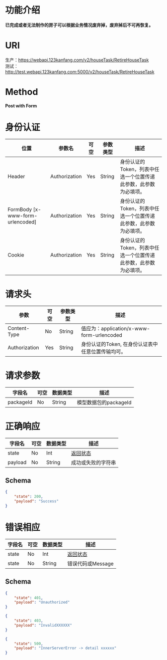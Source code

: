 # 功能介绍
**已完成或者无法制作的房子可以根据业务情况废弃掉，废弃掉后不可再恢复。**  

# URI
生产：https://webapi.123kanfang.com/v2/houseTask/RetireHouseTask  
测试：http://test.webapi.123kanfang.com:5000/v2/houseTask/RetireHouseTask


# Method
**Post with Form**


# 身份认证
| 位置| 参数名 | 可空 | 参数类型 | 描述 |
| ------ | ------ | ------ | ------ | ------ |
| Header | Authorization | Yes | String | 身份认证的Token，列表中任选一个位置传递此参数，此参数为必填项。|
| FormBody [x-www-form-urlencoded] | Authorization | Yes | String | 身份认证的Token，列表中任选一个位置传递此参数，此参数为必填项。|
| Cookie | Authorization | Yes | String | 身份认证的Token，列表中任选一个位置传递此参数，此参数为必填项。|


# 请求头
| 参数 | 可空 | 参数类型 | 描述 |
| ---- | ---- | ---- | ----|
| Content-Type | No | String | 值应为：application/x-www-form-urlencoded |
| Authorization | Yes | String | 身份认证的Token, 在身份认证表中任意位置传输均可。| 


# 请求参数
| 字段名 | 可空 | 数据类型 | 描述 |
| ---- | ---- | ---- | ----|
| packageId | No | String | 模型数据包的packageId |

# 正确响应
| 字段名 | 可空 | 数据类型 | 描述 |
| ---- | ---- | ---- | ----|
| state | No | Int | [返回状态](../Agreement/APIResponseState.md) | 
| payload | No | String | 成功或失败的字符串 |


## Schema
```json
{
    "state": 200,
    "payload": "Success"
}
```

# 错误相应
| 字段名 | 可空 | 数据类型 | 描述 |
| ---- | ---- | ---- | ----|
| state | No | Int | [返回状态](../Agreement/APIResponseState.md) | 
| state | No | String | 错误代码或Message | 

## Schema 
``` json
{
    "state": 401,
    "payload": "Unauthorized"
}
```

``` json
{
    "state": 403,
    "payload": "InvalidXXXXXX"
}
```

``` json
{
    "state": 500,
    "payload": "InnerServerError -> detail xxxxxx"
}
```